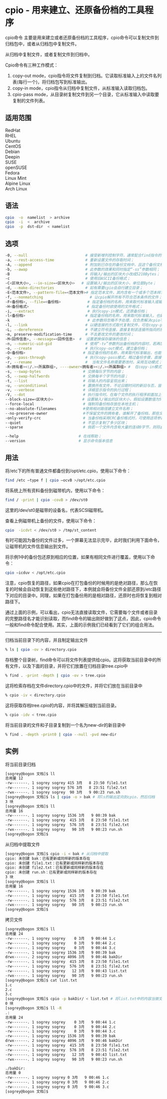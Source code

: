 # cpio - 用来建立、还原备份档的工具程序

cpio命令 主要是用来建立或者还原备份档的工具程序，cpio命令可以复制文件到归档包中，或者从归档包中复制文件。

从归档中复制文件，或者复制文件到归档中。

Cpio命令有三种工作模式：

1. copy-out mode，cpio指令将文件复制到归档。它读取标准输入上的文件名列表(每行一个)，将归档包写到标准输出。
2. copy-in mode，cpio指令从归档中复制文件，从标准输入读取归档包。
3. cpio-pass mode，从目录树复制文件到另一个目录，它从标准输入中读取要复制的文件列表。

## 适用范围

<!-- <div class="svg linux">Linux</div> -->
<div class="svg redhat">RedHat</div>
<div class="svg rhel">RHEL</div>
<div class="svg ubuntu">Ubuntu</div>
<div class="svg centos">CentOS</div>
<div class="svg debian">Debian</div>
<div class="svg deepin">Deepin</div>
<div class="svg suse">SUSE</div>
<div class="svg opensuse">openSUSE</div>
<div class="svg fedora">Fedora</div>
<div class="svg linuxmint">Linux Mint</div>
<!-- <div class="svg mxlinux">MX Linux</div> -->
<div class="svg alpinelinux">Alpine Linux</div>
<div class="svg archlinux">Arch Linux</div>

## 语法

``` bash
cpio  -o  namelist  > archive
cpio  -i  <  archive
cpio  -p  dst-dir  < namelist
```

## 选项

``` bash
-0, --null                          # 接受新增列控制字符，通常配合find指令的“-print0”参数使用；
-a, --rest-access-time              # 重新设置文件的存取时间；
-A, --append                        # 附加到已存在的备份文档中，且这个备份文档必须存放在磁盘上，而不能放置于磁带机里；
-b, --awap                          # 此参数的效果和同时指定“-ss”参数相同；
-B                                  # 将输入/输出的区块大小改成5210Bytes；
-c                                  # 使用旧ASCII备份格式；
-C<区块大小>, --io-size=<区块大小>   # 设置输入/输出的区块大小，单位是Byte；
-d, --make-directories              # 如有需要cpio会自行建立目录；
-E<范本文件>, --pattern-file=<范本文件># 指定范本文件，其内含有一个或多个范本样式，让cpio解开符合范本条件的文件，格式为每列一个范本样式；
-f, --nonmatching                     # 让cpio解开所有不符合范本条件的文件；
-F<备份档>, --file=<备份档>            # 指定备份档的名称，用来取代标准输入或输出，也能借此通过网络使用另一台主机的保存设备存取备份档；
-H<备份格式>                          # 指定备份时欲使用的文件格式；
-i, --extract                        # 执行copy-in模式，还原备份档；
-l<备份档>                           # 指定备份档的名称，用来取代标准输入，也能借此通过网络使用另一台主机的保存设备读取备份档；
-k                                   # 此参数将忽略不予处理，仅负责解决cpio不同版本间的兼容性问题；
-l, --link                          # 以硬连接的方式取代复制文件，可在copy-pass模式下运用；
-L, --dereference                   # 不建立符号连接，直接复制该连接所指向的原始文件；
-m, preserve-modification-time      # 不去更改文件的更改时间；
-M<回传信息>, --message=<回传信息>  #  设置更换保存媒体的信息；
-n, --numeric-uid-gid               # 使用“-tv”参数列出备份档的内容时，若再加上参数“-n”，则会以用户识别和群组识别码替代拥有者和群组名称列出文件清单；
-o, --create                        # 执行copy-out模式，建立备份档；
-O<备份档>                          # 指定备份档的名称，用来取代标准输出，也能借此通过网络使用另一台主机的保存设备存放备份档；
-p, --pass-through                  # 执行copy-pass模式，略过备份步骤，直接将文件复制到目的目录；
-r, --rename                        #  当有文件名称需要更改时，采用互动模式；
-R<拥有者><:/.><所属群组>, ----owner<拥有者><:/.><所属群组> #  在copy-in模式还原备份档，或copy-pass模式复制文件时，可指定这些备份，复制的文件的拥有者与所属群组；
-s, --swap-bytes                   # 交换每队字节的内容；
-S, --swap-halfwords               # 交换每半个字节的内容；
-t, --list                         # 将输入的内容呈现出来；
-u, --unconditional                # 置换所有文件，不论日期时间的新旧与否，皆不予询问而直接覆盖；
-v, --verbose                      # 详细显示指令的执行过程；
-V, --dot                          # 执行指令时。在每个文件的执行程序前面加上“.”号；
--block-size=<区块大小>             # 设置输入/输出的区块大小，假如设置数值为5，则区块大小为2500，若设置成10，则区块大小为5120，以此类推；
--force-local                      # 强制将备份档存放在本地主机；
--no-absolute-filenames            #使用相对路径建立文件名称；
--no-preserve-owner                #不保留文件的拥有者，谁解开了备份档，那些文件就归谁所有；
-only-verify-crc                   # 当备份档采用CRC备份格式时，可使用这项参数检查备份档内的每个文件是否正确无误；
--quiet                            # 不显示复制了多少区块；
--sparse                           # 倘若一个文件内含有大量的连续0字节，则将此文件存在稀疏文件；

--help                           # 在线帮助；
--version                        # 显示命令版本信息
```
## 用法

将/etc下的所有普通文件都备份到/opt/etc.cpio，使用以下命令：
``` bash
find /etc –type f | cpio –ocvB >/opt/etc.cpio
```
将系统上所有资料备份到磁带机内，使用以下命令：
``` bash
find / -print | cpio -covB > /dev/st0
```
这里的/dev/st0是磁带的设备名，代表SCSI磁带机。

查看上例磁带机上备份的文件，使用以下命令：
``` bash
cpio  -icdvt < /dev/st0 > /tmp/st_content
```
有时可能因为备份的文件过多，一个屏幕无法显示完毕，此时我们利用下面命令，让磁带机的文件信息输出到文件。

将示例1中的备份包还原到相应的位置，如果有相同文件进行覆盖，使用以下命令：
``` bash
cpio –icduv < /opt/etc.cpio
```
注意，cpio恢复的路径，如果cpio在打包备份的时候用的是绝对路径，那么在恢复的时候会自动恢复到这些绝对路径下，本例就会将备份文件全部还原到/etc路径下对应的目录中。同理，如果在打包备份用的是相对路径，还原时也将恢复到相对路径下。

通过上面的示例，可以看出，cpio无法直接读取文件，它需要每个文件或者目录的完整路径名才能识别读取，而find命令的输出刚好做到了这点，因此，cpio命令一般和find命令配合使用。其实，上面的示例我们已经看到了它们的组合用法。

---

归档当前目录下的内容，并且制定输出文件
``` bash
% ls | cpio -ov > directory.cpio
```
存档整个目录树，find命令可以将文件列表提供给cpio。这将获取当前目录中的所有文件，以及下面的目录，并将它们放置在归档目录tree.cpio中
``` bash
% find . -print -depth | cpio -ov > tree.cpio
```
这将检索存档在文件directory.cpio中的文件，并将它们放在当前目录中
``` bash
% cpio -iv < directory.cpio
```
这将获取存档tree.cpio的内容，并将其解压缩到当前目录。
``` bash
% cpio -idv < tree.cpio
```
将当前目录的文件和子目录复制到一个名为new-dir的新目录中
``` bash
% find . -depth -print0 | cpio --null -pvd new-dir
```

## 实例
将当前目录归档
``` bash
[sogrey@bogon 文档]$ ll
总用量 12
-rw-------. 1 sogrey sogrey 415 3月   8 23:50 file1.txt
-rw-------. 1 sogrey sogrey 576 3月   8 23:51 file2.txt
-rwx------. 1 sogrey sogrey  90 3月   9 00:23 run.sh
[sogrey@bogon 文档]$ ls | cpio -o > bak # 将ls的输出定向到cpio，然后归档
3 块
[sogrey@bogon 文档]$ ll
总用量 16
-rw-------. 1 sogrey sogrey 1536 3月   9 00:39 bak
-rw-------. 1 sogrey sogrey  415 3月   8 23:50 file1.txt
-rw-------. 1 sogrey sogrey  576 3月   8 23:51 file2.txt
-rwx------. 1 sogrey sogrey   90 3月   9 00:23 run.sh
[sogrey@bogon 文档]$ 
```
从归档中提取文件
``` bash
[sogrey@bogon 文档]$ cpio -i < bak # 从归档中提取
cpio: 未创建 bak：已有更新或同样新的版本存在
cpio: 未创建 file1.txt：已有更新或同样新的版本存在
cpio: 未创建 file2.txt：已有更新或同样新的版本存在
cpio: 未创建 run.sh：已有更新或同样新的版本存在
3 块
[sogrey@bogon 文档]$ ll
总用量 16
-rw-------. 1 sogrey sogrey 1536 3月   9 00:39 bak
-rw-------. 1 sogrey sogrey  415 3月   8 23:50 file1.txt
-rw-------. 1 sogrey sogrey  576 3月   8 23:51 file2.txt
-rwx------. 1 sogrey sogrey   90 3月   9 00:23 run.sh
[sogrey@bogon 文档]$ 
```
拷贝文件
``` bash
[sogrey@bogon 文档]$ ll
总用量 24
-rw-------. 1 sogrey sogrey    0 3月   9 00:44 1.c
-rw-------. 1 sogrey sogrey    0 3月   9 00:44 2.c
-rw-------. 1 sogrey sogrey    0 3月   9 00:44 3.c
-rw-------. 1 sogrey sogrey 1536 3月   9 00:39 bak
drwx------. 2 sogrey sogrey 4096 3月   9 00:46 bakDir
-rw-------. 1 sogrey sogrey  415 3月   8 23:50 file1.txt
-rw-------. 1 sogrey sogrey  576 3月   8 23:51 file2.txt
-rw-------. 1 sogrey sogrey   12 3月   9 00:43 list.txt
-rwx------. 1 sogrey sogrey   90 3月   9 00:23 run.sh
[sogrey@bogon 文档]$ cat list.txt 
1.c
2.c
3.c
[sogrey@bogon 文档]$ cpio -p bakDir/ < list.txt # 将list.txt中的内容当做文件列表，然后拷贝到bakDir目录
0 块
[sogrey@bogon 文档]$ ll -R
.:
总用量 24
-rw-------. 1 sogrey sogrey    0 3月   9 00:44 1.c
-rw-------. 1 sogrey sogrey    0 3月   9 00:44 2.c
-rw-------. 1 sogrey sogrey    0 3月   9 00:44 3.c
-rw-------. 1 sogrey sogrey 1536 3月   9 00:39 bak
drwx------. 2 sogrey sogrey 4096 3月   9 00:46 bakDir
-rw-------. 1 sogrey sogrey  415 3月   8 23:50 file1.txt
-rw-------. 1 sogrey sogrey  576 3月   8 23:51 file2.txt
-rw-------. 1 sogrey sogrey   12 3月   9 00:43 list.txt
-rwx------. 1 sogrey sogrey   90 3月   9 00:23 run.sh

./bakDir:
总用量 0
-rw-------. 1 sogrey sogrey 0 3月   9 00:46 1.c
-rw-------. 1 sogrey sogrey 0 3月   9 00:46 2.c
-rw-------. 1 sogrey sogrey 0 3月   9 00:46 3.c
[sogrey@bogon 文档]$ 
```